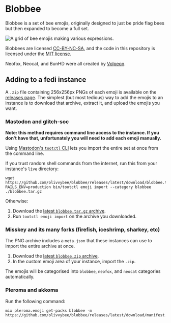 # Blobbee

Blobbee is a set of bee emojis, originally designed to just be pride flag bees
but then expanded to become a full set.

![A grid of bee emojis making various expressions.](https://github.com/olivvybee/blobbee/releases/latest/download/preview.png)

Blobbees are licensed
[CC-BY-NC-SA](https://creativecommons.org/licenses/by-nc-sa/4.0/), and the code
in this repository is licensed under the
[MIT license](https://opensource.org/license/mit).

Neofox, Neocat, and BunHD were all created by
[Volpeon](https://volpeon.ink/emojis/).

## Adding to a fedi instance

A `.zip` file containing 256x256px PNGs of each emoji is available on the
[releases page](https://github.com/olivvybee/blobbee/releases/latest). The
simplest (but most tedious) way to add the emojis to an instance is to download
that archive, extract it, and upload the emojis you want.

### Mastodon and glitch-soc

**Note: this method requires command line access to the instance. If you don't
have that, unfortunately you will need to add each emoji manually.**

Using
[Mastodon's `tootctl` CLI](https://docs.joinmastodon.org/admin/tootctl/#emoji-import)
lets you import the entire set at once from the command line.

If you trust random shell commands from the internet, run this from your
instance's `live` directory:

```
wget https://github.com/olivvybee/blobbee/releases/latest/download/blobbee.tar.gz
RAILS_ENV=production bin/tootctl emoji import --category blobbee ./blobbee.tar.gz
```

Otherwise:

1. Download the
   [latest `blobbee.tar.gz` archive](https://github.com/olivvybee/blobbee/releases/latest).
2. Run `tootctl emoji import` on the archive you downloaded.

### Misskey and its many forks (firefish, iceshrimp, sharkey, etc)

The PNG archive includes a `meta.json` that these instances can use to import
the entire archive at once.

1. Download the
   [latest `blobbee.zip` archive](https://github.com/olivvybee/blobbee/releases/latest).
2. In the custom emoji area of your instance, import the `.zip`.

The emojis will be categorised into `blobbee`, `neofox`, and `neocat` categories
automatically.

### Pleroma and akkoma

Run the following command:

```
mix pleroma.emoji get-packs blobbee -m https://github.com/olivvybee/blobbee/releases/latest/download/manifest.json
```
